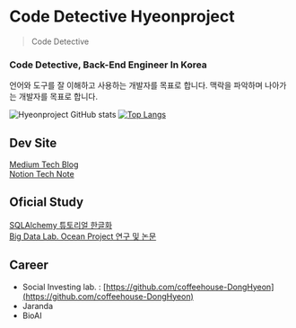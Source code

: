 # Code Detective Hyeonproject

> Code Detective
<h3>Code Detective, Back-End Engineer In Korea</h3>

언어와 도구를 잘 이해하고 사용하는 개발자를 목표로 합니다.
맥락을 파악하며 나아가는 개발자를 목표로 합니다.

![Hyeonproject GitHub stats](https://github-readme-stats.vercel.app/api?username=hyeonprojects&show_icons=true&theme=radical)
[![Top Langs](https://github-readme-stats.vercel.app/api/top-langs/?username=hyeonprojects&layout=compact)](https://github.com/heyonporjects/github-readme-stats)

## Dev Site
[Medium Tech Blog](https://medium.com/@hyeonproject)<br>
[Notion Tech Note](https://hyeonproject.notion.site)<br>

## Oficial Study
[SQLAlchemy 튜토리얼 한글화](https://soogoonsoogoonpythonists.github.io/sqlalchemy-for-pythonist/)<br>
[Big Data Lab. Ocean Project 연구 및 논문](https://gitlab.com/bd-crew/ocean)

## Career
- Social Investing lab. : [https://github.com/coffeehouse-DongHyeon](https://github.com/coffeehouse-DongHyeon)
- Jaranda
- BioAI
